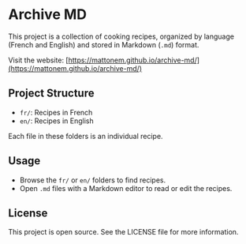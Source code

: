 # Archive MD

This project is a collection of cooking recipes, organized by language (French and English) and stored in Markdown (`.md`) format.

Visit the website: [https://mattonem.github.io/archive-md/](https://mattonem.github.io/archive-md/)

## Project Structure

- `fr/`: Recipes in French
- `en/`: Recipes in English

Each file in these folders is an individual recipe.

## Usage

- Browse the `fr/` or `en/` folders to find recipes.
- Open `.md` files with a Markdown editor to read or edit the recipes.

## License

This project is open source. See the LICENSE file for more information.
